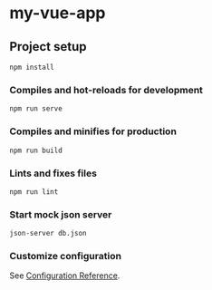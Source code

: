 # my-vue-app

## Project setup
```
npm install
```

### Compiles and hot-reloads for development
```
npm run serve
```

### Compiles and minifies for production
```
npm run build
```

### Lints and fixes files
```
npm run lint
```

### Start mock json server
```
json-server db.json
```

### Customize configuration
See [Configuration Reference](https://cli.vuejs.org/config/).
